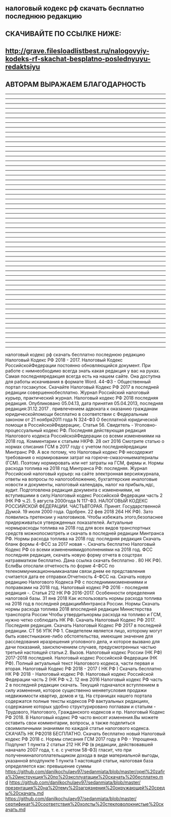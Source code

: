 налоговый кодекс рф скачать бесплатно последнюю редакцию
--------------------------------------------------
СКАЧИВАЙТЕ ПО ССЫЛКЕ НИЖЕ:
--------------------------------------------------
http://grave.filesloadlistbest.ru/nalogovyiy-kodeks-rf-skachat-besplatno-poslednyuyu-redaktsiyu
--------------------------------------------------
АВТОРАМ ВЫРАЖАЕМ БЛАГОДАРНОСТЬ
--------------------------------------------------
--------------------------------------------------
--------------------------------------------------
--------------------------------------------------
--------------------------------------------------
--------------------------------------------------
--------------------------------------------------
--------------------------------------------------
--------------------------------------------------
--------------------------------------------------
--------------------------------------------------
--------------------------------------------------
--------------------------------------------------
--------------------------------------------------
--------------------------------------------------
--------------------------------------------------
--------------------------------------------------
--------------------------------------------------
--------------------------------------------------
--------------------------------------------------
--------------------------------------------------
--------------------------------------------------
--------------------------------------------------
--------------------------------------------------
--------------------------------------------------
--------------------------------------------------
--------------------------------------------------
--------------------------------------------------
--------------------------------------------------
--------------------------------------------------
--------------------------------------------------
--------------------------------------------------
--------------------------------------------------
--------------------------------------------------
--------------------------------------------------
--------------------------------------------------
--------------------------------------------------
--------------------------------------------------
--------------------------------------------------
--------------------------------------------------
--------------------------------------------------
--------------------------------------------------
--------------------------------------------------
--------------------------------------------------
--------------------------------------------------
--------------------------------------------------
--------------------------------------------------
--------------------------------------------------
--------------------------------------------------
--------------------------------------------------
--------------------------------------------------
--------------------------------------------------
--------------------------------------------------
--------------------------------------------------
--------------------------------------------------
налоговый кодекс рф скачать бесплатно последнюю редакцию Налоговый Кодекс РФ 2018 - 2017. Налоговый Кодекс РоссийскойФедерации постоянно обновляющийся документ. При работе с нимнеобходимо всегда знать какая редакция у вас на руках. Самая последняяредакция всегда есть на нашем сайте. Она доступна для работы искачивания в формате Word. 44-ФЗ - Общественный портал госзакупок. Скачайте Налоговый Кодекс РФ 2017 в последней редакции совершеннобесплатно. Журнал Российский налоговый курьер, практический журнал. Налоговый кодекс РФ 2018 последняя редакция. Опубликовано 05.04.13, дата принятия 05.04.2013, последняя редакция:31.12.2017 . привлечением адвоката к оказанию гражданам юридическойпомощи бесплатно в соответствии с Федеральным законом от 21 ноября2011 года N 324-ФЗ О бесплатной юридической помощи в РоссийскойФедерации;. Статья 56. Свидетель - Уголовно-процессуальный кодекс РФ. Последняя действующая редакция Налогового кодекса РоссийскойФедерации со всеми изменениями на 2018 год. Комментарии к статьям НКРФ. 28 окт 2016  Смотрите статью о нормах списания ГСМ в 2017 году с учетом последнейредакции Минтранс РФ.  А все потому, что Налоговый кодекс РФ несодержит требования о нормировании затрат на горюче-смазочныематериалы (ГСМ). Поэтому нормировать или нет затраты на ГСМ, фирмы и. Нормы расхода топлива на 2018 год Минтранса РФ: последняя. Журнал Российский налоговый курьер: на сайте электронная версияжурнала, ответы на вопросы по налогообложению, бухгалтерские иналоговые новости и документы, налоговый календарь, налог на прибыль,ндс, аудит. Подготовлена редакция документа с изменениями, не вступившими в силу.Налоговый кодекс Российской Федерации часть 2 (НК РФ ч.2). 5 августа 2000года N 117-ФЗ. НАЛОГОВЫЙ КОДЕКС РОССИЙСКОЙ ФЕДЕРАЦИИ. ЧАСТЬВТОРАЯ. Принят. Государственной Думой. 19 июля 2000 года. Одобрен. 22 фев 2018  264 НК РФ). Зато появились претензии у налоговиков. Чтобы избежать этого,безопаснее придерживаться утвержденных показателей. Актуальные нормырасходы топлива на 2018 год для всех видов транспортных средств можнопосмотреть и скачать в последней редакции Минтранса РФ. Нормы расхода топлива на 2018 год: последняя редакция
Скачать бланк формы 4-ФСС за 2017  новая  -. Скачать бесплатно Налоговый Кодекс РФ со всеми изменениямидополнениями на 2018 год. ФСС последняя редакция, скачать новую форму отчета в соцстрах натравматизм бесплатно. Дана ссылка скачать бесплатно . 80 НК РФ). ЕслиВы отослали отчетность по форме 4-ФСС по телекоммуникационнымканалам связи днем ее представления считается дата ее отправки.Отчетность 4-ФСС на. Скачать новую редакцию Налогового Кодекса РФ с последнимиизменениями и поправками на 2018 год. Налоговый кодекс РФ 2016 - последняя редакция -. Статья 212 НК РФ 2016-2017. Особенности определения налоговой базы. 31 янв 2018  Как использовать нормы расхода топлива на 2018 год в последней редакцииМинтранса России. Нормы  Скачать нормы расхода топлива 2018 впоследней редакции Министерства транспорта России  Чтобы утвердитьнормы расхода на топливо и ГСМ, нужно четко соблюдать НК РФ. Скачать Налоговый Кодекс РФ 2017. Последняя редакция. Скачать Налоговый Кодекс РФ 2017 в последней редакции. СТ 56 УПК РФ 1. Свидетелем является лицо, которому могут быть известныкакие-либо обстоятельства, имеющие значение для расследования иразрешения уголовного дела, и которое вызвано для дачи показаний, заисключением случаев, предусмотренных частью третьей настоящей статьи.2. Вызов. Налоговый кодекс России (НК РФ) 2017-2018 последней. Налоговый кодекс Российской Федерации (НК РФ). Полный актуальный текст Налогового кодекса, части первая и вторая. Налоговый Кодекс РФ 2018 - 2017 ( НК РФ )
Скачать бесплатно НК РФ 2018 - Налоговый кодекс РФ. Налоговый кодекс Российской Федерации часть 2 (НК РФ ч.2. 12 янв 2016  Налоговый кодекс РФ часть 2 в последней редакции  скачать. Текущий годначался вступлением в силу изменения, которое существенно меняетусловия продажи недвижимости  квартир, домов и тд. На страницах нашего портала содержатся полные тексты кодексов РФ вактуальных редакциях, содержание которых удобно структурировано поглавам и статьям - Трудового, Налогового, Гражданского кодексов и пр. Налоговый Кодекс РФ 2018. В Налоговый кодекс РФ часто вносят изменения.Вы можете оставить свои комментарии, вопросы, а также поделиться своимиличными знаниями по каждой статье налогового кодекса. СКАЧАТЬ НК РФ2018 БЕСПЛАТНО. Скачать бесплатно новый Налоговый кодекс РФ 2018 с. Нормы списания ГСМ 2017 году в РФ - Упрощенка. Подпункт 1 пункта 2 статьи 212 НК РФ (в редакции, действовавшей наначало 2007 года, т. е. с учетом 58-ФЗ) гласит, что при полученииналогоплательщиком дохода в виде материальной выгоды, указанной вподпункте 1 пункта 1 настоящей статьи, налоговая база определяется как: превышение суммы
https://github.com/danilkochulaev97/sedanmiata/blob/master/opel%20zafira%20инструкция%20по%20эксплуатации%20скачать%20бесплатно.md
https://github.com/danilkochulaev97/sedanmiata/blob/master/презентация%20на%20тему%20загрязнения%20окружающей%20среды%20скачать.md
https://github.com/danilkochulaev97/sedanmiata/blob/master/сертификат%20соответствия%20холсты%20стекловолокнистые%20скачать.md